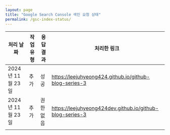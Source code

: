 ```yaml
---
layout: page
title: "Google Search Console 색인 요청 상태"
permalink: /gsc-index-status/
---
```


| 처리 날짜   | 작업 유형   | 응답 결과   | 처리한 링크                                                      |
|------------|------------|-------------|------------------------------------------------------------------|
| <span title="11시 29분 4초">2024년 11월 23일</span> | 추가 | <span title="N/A - 요청이 정상적으로 처리되었습니다. (반환코드: 200)">성공</span> | https://leejuhyeong424.github.io/github-blog-series-3 |
| <span title="11시 22분 50초">2024년 11월 23일</span> | 추가 | <span title="PERMISSION_DENIED - URL 소유권 확인 실패로 요청이 거부되었습니다. (반환코드: 403)">권한 없음</span> | https://leejuhyeong424dev.github.io/github-blog-series-3 |
|  |  |  |  |
